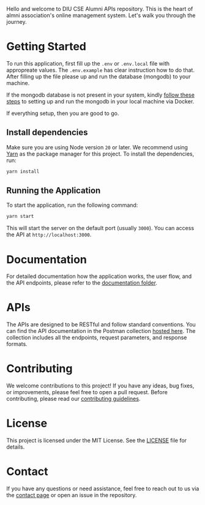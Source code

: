 Hello and welcome to DIU CSE Alumni APIs repository. This is the heart of almni association's online management system. Let's walk you through the journey.

# Getting Started

To run this application, first fill up the `.env` or `.env.local` file with appropreate values. The `.env.example` has clear instruction how to do that. After filling up the file please up and run the database (mongodb) to your machine.

If the mongodb database is not present in your system, kindly [follow these steps][setup_mongodb_in_local] to setting up and run the mongodb in your local machine via Docker.

If everything setup, then you are good to go.

## Install dependencies

Make sure you are using Node version `20` or later. We recommend using [Yarn][yarn_documentation] as the package manager for this project. To install the dependencies, run:

```bash
yarn install
```

## Running the Application
To start the application, run the following command:

```bash
yarn start
```

This will start the server on the default port (usually `3000`). You can access the API at `http://localhost:3000`.

# Documentation
For detailed documentation how the application works, the user flow, and the API endpoints, please refer to the [documentation folder][docs].

# APIs

The APIs are designed to be RESTful and follow standard conventions. You can find the API documentation in the Postman collection [hosted here][postman_collection]. The collection includes all the endpoints, request parameters, and response formats.

# Contributing

We welcome contributions to this project! If you have any ideas, bug fixes, or improvements, please feel free to open a pull request. Before contributing, please read our [contributing guidelines][contributing_guideline].

# License
This project is licensed under the MIT License. See the [LICENSE][license] file for details.

# Contact

If you have any questions or need assistance, feel free to reach out to us via the [contact page](./docs/contact.md) or open an issue in the repository.

[setup_mongodb_in_local]: ./docs/setup-local-environment.md
[yarn_documentation]: https://yarnpkg.com/getting-started/install
[docs]: ./docs
[license]: ./LICENSE
[postman_collection]: https://www.postman.com/devlikhon/workspace/diu-cse-alumni/collection/11335698-ea46de0a-2cc7-459b-9415-1cc1565d772e?action=share&creator=11335698&active-environment=11335698-55d60770-3db8-40ec-a4e8-d2a484baab6e
[contributing_guideline]: ./CONTRIBUTING.md